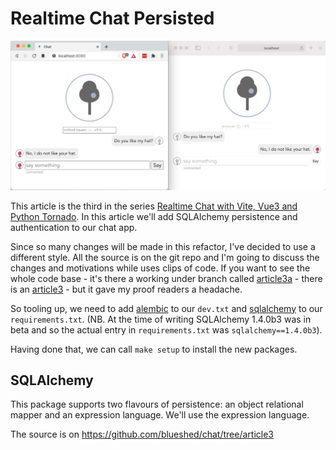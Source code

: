 # Realtime Chat Persisted

<p align="center">
  <img alt="chat package" src="images/two-windows-2.jpg" width="800">
</p>

This article is the third in the series [Realtime Chat with Vite, Vue3 and Python
Tornado](https://pspddo.medium.com/realtime-chat-with-vite-vue3-and-python-tornado-31c8085253af).
In this article we'll add SQLAlchemy persistence and authentication to our chat app.

Since so many changes will be made in this refactor, I've decided to use a different
style. All the source is on the git repo and I'm going to discuss the changes and
motivations while uses clips of code. If you want to see the whole code base - it's
there a working under branch called [article3a](https://github.com/blueshed/chat/tree/article3a) - there is an [article3](https://github.com/blueshed/chat/tree/article3) - but it gave my proof readers a headache.

So tooling up, we need to add [alembic](https://alembic.sqlalchemy.org/en/latest/)
to our `dev.txt` and [sqlalchemy](https://docs.sqlalchemy.org/en/14/) to our
`requirements.txt`. (NB. At the time of writing SQLAlchemy 1.4.0b3 was in beta
and so the actual entry in `requirements.txt` was `sqlalchemy==1.4.0b3`).

Having done that, we can call `make setup` to install the new packages.

## SQLAlchemy

This package supports two flavours of persistence: an object relational mapper
and an expression language. We'll use the expression language. 




The source is on [https://github.com/blueshed/chat/tree/article3
](https://github.com/blueshed/chat/tree/article3a)
